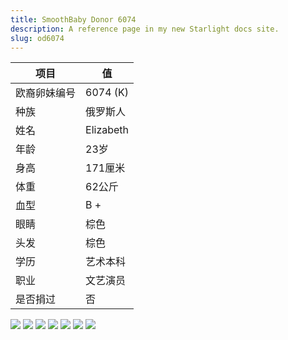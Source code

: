 ```yaml
---
title: SmoothBaby Donor 6074
description: A reference page in my new Starlight docs site.
slug: od6074
---
```


| 项目 | 值 |
| --- | --- |
| 欧裔卵妹编号 | 6074 (K) |
| 种族 | 俄罗斯人 |
| 姓名 | Elizabeth |
| 年龄 | 23岁 |
| 身高 | 171厘米 |
| 体重 | 62公斤 |
| 血型 | B +  |
| 眼睛 | 棕色 |
| 头发 | 棕色 |
| 学历 | 艺术本科 |
| 职业 | 文艺演员 |
| 是否捐过 | 否 |

![](media/6074-1.jpg)
![](media/6074-2.jpg)
![](media/6074-3.jpg)
![](media/6074-4.jpg)
![](media/6074-5.jpg)
![](media/6074-6.jpg)
![](media/6074-7.jpg)
